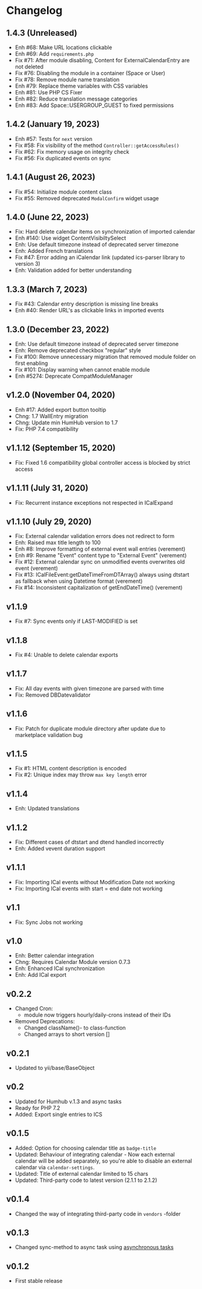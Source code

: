 Changelog
=========

1.4.3 (Unreleased)
------------------------
- Enh #68: Make URL locations clickable
- Enh #69: Add `requirements.php`
- Fix #71: After module disabling, Content for ExternalCalendarEntry are not deleted
- Fix #76: Disabling the module in a container (Space or User)
- Fix #78: Remove module name translation
- Enh #79: Replace theme variables with CSS variables
- Enh #81: Use PHP CS Fixer
- Enh #82: Reduce translation message categories
- Enh #83: Add Space::USERGROUP_GUEST to fixed permissions

1.4.2 (January 19, 2023)
-----------------------
- Enh #57: Tests for `next` version
- Fix #58: Fix visibility of the method `Controller::getAccessRules()`
- Fix #62: Fix memory usage on integrity check
- Fix #56: Fix duplicated events on sync

1.4.1 (August 26, 2023)
-----------------------
- Fix #54: Initialize module content class
- Fix #55: Removed deprecated `ModalConfirm` widget usage

1.4.0 (June 22, 2023)
---------------------
- Fix: Hard delete calendar items on synchronization of imported calendar
- Enh #140: Use widget ContentVisibiltySelect
- Enh: Use default timezone instead of deprecated server timezone
- Enh: Added French translations
- Fix #47: Error adding an iCalendar link (updated ics-parser library to version 3)
- Enh: Validation added for better understanding

1.3.3 (March 7, 2023)
---------------------
- Fix #43: Calendar entry description is missing line breaks
- Enh #40: Render URL's as clickable links in imported events

1.3.0 (December 23, 2022)
-------------------------
- Enh: Use default timezone instead of deprecated server timezone
- Enh: Remove deprecated checkbox "regular" style
- Fix #100: Remove unnecessary migration that removed module folder on first enabling
- Fix #101: Display warning when cannot enable module
- Enh #5274: Deprecate CompatModuleManager

v1.2.0 (November 04, 2020)
----------------------
- Enh #17: Added export button tooltip
- Chng: 1.7 WallEntry migration
- Chng: Update min HumHub version to 1.7
- Fix: PHP 7.4 compatibility

v1.1.12 (September 15, 2020)
----------------------
- Fix: Fixed 1.6 compatibility global controller access is blocked by strict access

v1.1.11 (July 31, 2020)
----------------------
- Fix: Recurrent instance exceptions not respected in ICalExpand

v1.1.10 (July 29, 2020)
----------------------
- Fix: External calendar validation errors does not redirect to form
- Enh: Raised max title length to 100
- Enh #8: Improve formatting of external event wall entries (verement)
- Enh #9: Rename "Event" content type to "External Event" (verement)
- Fix #12: External calendar sync on unmodified events overwrites old event (verement)
- Fix #13: ICalFileEvent:getDateTimeFromDTArray() always using dtstart as fallback when using Datetime format (verement)
- Fix #14: Inconsistent capitalization of getEndDateTime() (verement)

v1.1.9
----------------------
- Fix #7: Sync events only if LAST-MODIFIED is set

v1.1.8
----------------------
- Fix #4: Unable to delete calendar exports

v1.1.7
----------------------
- Fix: All day events with given timezone are parsed with time
- Fix: Removed DBDatevalidator

v1.1.6
----------------------
- Fix: Patch for duplicate module directory after update due to marketplace validation bug

v1.1.5
----------------------
- Fix #1: HTML content description is encoded
- Fix #2: Unique index may throw `max key length` error

v1.1.4
---------------------------
- Enh: Updated translations

v1.1.2
----------------------
- Fix: Different cases of dtstart and dtend handled incorrectly
- Enh: Added vevent duration support

v1.1.1
----------------------
- Fix: Importing ICal events without Modification Date not working
- Fix: Importing ICal events with start = end date not working

v1.1
----------------------
- Fix: Sync Jobs not working

v1.0
----------------------
- Enh: Better calendar integration
- Chng: Requires Calendar Module version 0.7.3
- Enh: Enhanced ICal synchronization
- Enh: Add ICal export

v0.2.2
----------------------
- Changed Cron:
    - module now triggers hourly/daily-crons instead of their IDs
- Removed Deprecations:
    - Changed className()- to class-function
    - Changed arrays to short version []

v0.2.1
----------------------
- Updated to yii/base/BaseObject

v0.2
----------------------
- Updated for Humhub v.1.3 and async tasks
- Ready for PHP 7.2
- Added: Export single entries to ICS

v0.1.5
----------------------
- Added: Option for choosing calendar title as `badge-title`
- Updated: Behaviour of integrating calendar - Now each external calendar will be added separately, so you're able to disable an external calendar via `calendar-settings`.
- Updated: Title of external calendar limited to 15 chars
- Updated: Third-party code to latest version (2.1.1 to 2.1.2)

v0.1.4
----------------------
- Changed the way of integrating third-party code in `vendors` -folder

v0.1.3
----------------------
- Changed sync-method to async task using [asynchronous tasks](http://docs.humhub.org/admin-asynchronous-tasks.html)

v0.1.2
----------------------
- First stable release
